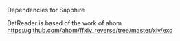 Dependencies for Sapphire

DatReader is based of the work of ahom
https://github.com/ahom/ffxiv_reverse/tree/master/xiv/exd
